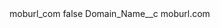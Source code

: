 <?xml version="1.0" encoding="UTF-8"?>
<CustomMetadata xmlns="http://soap.sforce.com/2006/04/metadata" xmlns:xsi="http://www.w3.org/2001/XMLSchema-instance" xmlns:xsd="http://www.w3.org/2001/XMLSchema">
    <label>moburl_com</label>
    <protected>false</protected>
    <values>
        <field>Domain_Name__c</field>
        <value xsi:type="xsd:string">moburl.com</value>
    </values>
</CustomMetadata>
